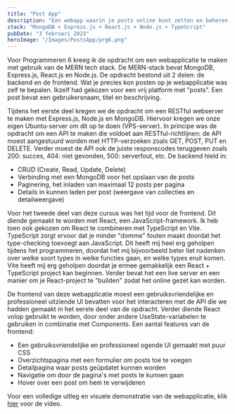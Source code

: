 ```yaml
---
title: "Post App"
description: "Een webapp waarin je posts online kunt zetten en beheren."
stack: "MongoDB + Express.js + React.js + Node.js + TypeScript"
pubDate: "3 februari 2023"
heroImage: "/Images/PostsApp/prg6.png"
---
```


Voor Programmeren 6 kreeg ik de opdracht om een webapplicatie te maken met gebruik van de MERN tech stack. De MERN-stack bevat MongoDB, Express.js, React.js en Node.js. De opdracht bestond uit 2 delen: de backend en de frontend. Wat je precies kon posten op je webapplicatie was zelf te bepalen. Ikzelf had gekozen voor een vrij platform met "posts". Een post bevat een gebruikersnaam, titel en beschrijving.

Tijdens het eerste deel kregen we de opdracht om een RESTful webserver te maken met Express.js, Node.js en MongoDB. Hiervoor kregen we onze eigen Ubuntu-server om dit op te doen (VPS-server). In principe was de opdracht om een API te maken die voldoet aan RESTful-richtlijnen: de API moest aangestuurd worden met HTTP-verzoeken zoals GET, POST, PUT en DELETE. Verder moest de API ook de juiste responscodes teruggeven zoals 200: succes, 404: niet gevonden, 500: serverfout, etc. De backend hield in:

- CRUD (Create, Read, Update, Delete)
- Verbinding met een MongoDB voor het opslaan van de posts
- Paginering, het inladen van maximaal 12 posts per pagina
- Details in kunnen laden per post (weergave van collecties en detailweergave)

Voor het tweede deel van deze cursus was het tijd voor de frontend. Dit diende gemaakt te worden met React, een JavaScript-framework. Ik heb toen ook gekozen om React te combineren met TypeScript en Vite. TypeScript zorgt ervoor dat je minder "domme" fouten maakt doordat het type-checking toevoegt aan JavaScript. Dit heeft mij heel erg geholpen tijdens het programmeren, doordat het mij bijvoorbeeld beter liet nadenken over welke soort types in welke functies gaan, en welke types eruit komen. Vite heeft mij erg geholpen doordat je ermee gemakkelijk een React + TypeScript project kan beginnen. Verder bevat het een live server en een manier om je React-project te "builden" zodat het online gezet kan worden.

De frontend van deze webapplicatie moest een gebruiksvriendelijke en professioneel uitziende UI bevatten voor het interacteren met de API die we hadden gemaakt in het eerste deel van de opdracht. Verder diende React volop gebruikt te worden, door onder andere UseState-variabelen te gebruiken in combinatie met Components. Een aantal features van de frontend:

- Een gebruiksvriendelijke en professioneel ogende UI gemaakt met puur CSS
- Overzichtspagina met een formulier om posts toe te voegen
- Detailpagina waar posts geüpdatet kunnen worden
- Navigatie om door de pagina's met posts te kunnen gaan
- Hover over een post om hem te verwijderen

Voor een volledige uitleg en visuele demonstratie van de webapplicatie, klik [hier](https://youtu.be/cJ7AANP0Deg) voor de video.
